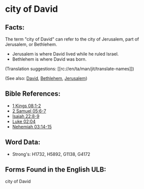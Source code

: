 # city of David

## Facts:

The term "city of David" can refer to the city of Jerusalem, part of Jerusalem, or Bethlehem.

* Jerusalem is where David lived while he ruled Israel.
* Bethlehem is where David was born.

(Translation suggestions: [[rc://en/ta/man/jit/translate-names]])

(See also: [David](../names/david.md), [Bethlehem](../names/bethlehem.md), [Jerusalem](../names/jerusalem.md))

## Bible References:

* [1 Kings 08:1-2](rc://en/tn/help/1ki/08/01)
* [2 Samuel 05:6-7](rc://en/tn/help/2sa/05/06)
* [Isaiah 22:8-9](rc://en/tn/help/isa/22/08)
* [Luke 02:04](rc://en/tn/help/luk/02/04)
* [Nehemiah 03:14-15](rc://en/tn/help/neh/03/14)

## Word Data:

* Strong's: H1732, H5892, G1138, G4172

## Forms Found in the English ULB:

city of David


